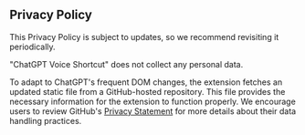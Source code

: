 
## Privacy Policy 
This Privacy Policy is subject to updates, so we recommend revisiting it periodically.

"ChatGPT Voice Shortcut" does not collect any personal data. 

To adapt to ChatGPT's frequent DOM changes, the extension fetches an updated static file from a GitHub-hosted repository. This file provides the necessary information for the extension to function properly. We encourage users to review GitHub's [Privacy Statement](https://docs.github.com/en/site-policy/privacy-policies/github-general-privacy-statement) for more details about their data handling practices.